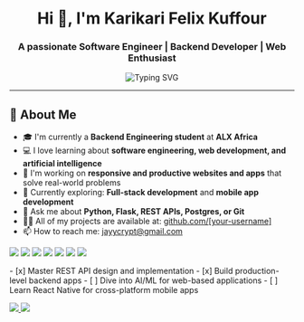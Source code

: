 <h1 align="center">Hi 👋, I'm Karikari Felix Kuffour</h1>
<h3 align="center">A passionate Software Engineer | Backend Developer | Web Enthusiast</h3>

<p align="center">
  <img src="https://readme-typing-svg.herokuapp.com?center=true&vCenter=true&width=500&lines=Backend+Engineer+at+ALX;Passionate+about+Web+%26+AI;Striving+for+Scalable+Tech+Solutions" alt="Typing SVG" />
</p>

---

## 🚀 About Me


<ul>
  <li>🎓 I'm currently a <strong>Backend Engineering student</strong> at <strong>ALX Africa</strong></li>
  <li>💻 I love learning about <strong>software engineering, web development, and artificial intelligence</strong></li>
  <li>🔭 I'm working on <strong>responsive and productive websites and apps</strong> that solve real-world problems</li>
  <li>🌱 Currently exploring: <strong>Full-stack development</strong> and <strong>mobile app development</strong></li>
  <li>💬 Ask me about <strong>Python, Flask, REST APIs, Postgres, or Git</strong></li>
  <li>👨‍💻 All of my projects are available at: <a href="https://github.com/[your-username]">github.com/[your-username]</a></li>
  <li>📫 How to reach me: <a href="mailto:jayycrypt@gmail.com">jayycrypt@gmail.com</a></li>
</ul>
<p>
  <img src="https://img.shields.io/badge/Python-3776AB?style=for-the-badge&logo=python&logoColor=white"/>
  <img src="https://img.shields.io/badge/Flask-000000?style=for-the-badge&logo=flask&logoColor=white"/>
  <img src="https://img.shields.io/badge/PostgreSQL-316192?style=for-the-badge&logo=postgresql&logoColor=white"/>
  <img src="https://img.shields.io/badge/HTML5-E34F26?style=for-the-badge&logo=html5&logoColor=white"/>
  <img src="https://img.shields.io/badge/CSS3-1572B6?style=for-the-badge&logo=css3&logoColor=white"/>
  <img src="https://img.shields.io/badge/Git-F05032?style=for-the-badge&logo=git&logoColor=white"/>
  <img src="https://img.shields.io/badge/Docker-2496ED?style=for-the-badge&logo=docker&logoColor=white"/>
</p>
- [x] Master REST API design and implementation
- [x] Build production-level backend apps
- [ ] Dive into AI/ML for web-based applications
- [ ] Learn React Native for cross-platform mobile apps
<p>
<!--   <a href="https://www.linkedin.com/in/your-linkedin/" target="_blank">
    <img src="https://img.shields.io/badge/LinkedIn-blue?style=for-the-badge&logo=linkedin&logoColor=white"/>
  </a> -->
  <a href="mailto:jayycrypt@gmail.com">
    <img src="https://img.shields.io/badge/Gmail-D14836?style=for-the-badge&logo=gmail&logoColor=white"/>
  </a>
  <a href="https://twitter.com/yourtwitter">
    <img src="https://img.shields.io/badge/Twitter-1DA1F2?style=for-the-badge&logo=twitter&logoColor=white"/>
  </a>
</p>

